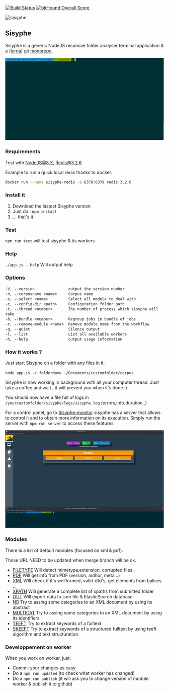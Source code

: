 [![Build Status](https://travis-ci.org/istex/sisyphe.svg?branch=master)](https://travis-ci.org/istex/sisyphe)
[![bitHound Overall Score](https://www.bithound.io/github/istex/sisyphe/badges/score.svg)](https://www.bithound.io/github/istex/sisyphe)

![sisyphe](./logo-sisyphe.jpg)

## Sisyphe

Sisyphe is a generic NodeJS recursive folder analyser terminal application & a ([lerna](https://github.com/lerna/lerna)) git [monorepo](https://github.com/babel/babel/blob/master/doc/design/monorepo.md).

![Sisyphe-pic](./sisyphe.gif)

### Requirements
Test with NodeJS@8.X, Redis@3.2.6

Example to run a quick local redis thanks to docker:
```bash
docker run --name sisyphe-redis -p 6379:6379 redis:3.2.6
```

### Install it

1. Download the lastest Sisyphe version 
2. Just do : `npm install`
3. ... that's it.

### Test

`npm run test` will test sisyphe & its workers

### Help

`./app.js --help` Will output help

### Options
    -V, --version               output the version number
    -n, --corpusname <name>     Corpus name
    -s, --select <name>         Select all module to deal with
    -c, --config-dir <path>     Configuration folder path
    -t, --thread <number>       The number of process which sisyphe will take
    -b, --bundle <number>       Regroup jobs in bundle of jobs
    -r, --remove-module <name>  Remove module name from the workflow
    -q, --quiet                 Silence output
    -l, --list                  List all available workers
    -h, --help                  output usage information

### How it works ?

Just start Sisyphe on a folder with any files in it.

`node app.js -c folderName ~/Documents/customfolder/corpus`


Sisyphe is now working in background with all your computer thread.
Just take a coffee and wait , it will prevent you when it's done :)

You should now have a file full of logs in `/yourcustomfolder/sisyphe/logs/sisyphe.log` (errors,info,duration..)

For a control panel, go to [Sisyphe-monitor](https://github.com/istex/sisyphe-monitor)
sisyphe has a server that allows to control it and to obtain more information on its execution.
Simply run the server with `npm run server` to access these features


![Sisyphe-dashboard](./sisyphe-monitor.gif)

### Modules
There is a list of default modules (focused on xml & pdf).

Those URL NEED to be updated when merge branch will be ok.
- [FILETYPE](https://github.com/istex/sisyphe/tree/master/src/worker/filetype) Will detect mimetype,extension, corrupted files..
- [PDF](https://github.com/istex/sisyphe/tree/master/src/worker/pdf) Will get info from PDF (version, author, meta...)
- [XML](https://github.com/istex/sisyphe/tree/master/src/worker/xml) Will check if it's wellformed, valid-dtd's, get elements from balises ...
- [XPATH](https://github.com/istex/sisyphe/tree/master/src/worker/xpath)  Will generate a complete list of xpaths from submitted folder
- [OUT](https://github.com/istex/sisyphe/tree/master/src/worker/out) Will export data to json file & ElasticSearch database
- [NB](https://github.com/istex/sisyphe/tree/master/src/worker/nb) Try to assing some categories to an XML document by using its abstract
- [MULTICAT](https://github.com/istex/sisyphe/tree/master/src/worker/multicat) Try to assing some categories to an XML document by using its identifiers
- [TEEFT](https://github.com/istex/sisyphe/tree/master/src/worker/teeft) Try to extract keywords of a fulltext
- [SKEEFT](https://github.com/istex/sisyphe/tree/master/src/worker/skeeft) Try to extract keywords of a structured fulltext by using teeft algorithm and text structuration


### Developpement on worker

When you work on worker, just:
- Commit your changes as easy
- Do a `npm run updated` (to check what worker has changed)
- Do a `npm run publish` (it will ask you to change version of module worker & publish it to github)
